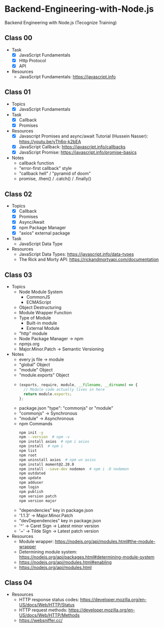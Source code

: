 # Backend-Engineering-with-Node.js

Backend Engineering with Node.js (Tecognize Training)

## Class 00

- Task
  - [x] JavaScript Fundamentals
  - [x] Http Protocol
  - [x] API
- Resources
  - JavaScript Fundamentals: https://javascript.info

## Class 01

- Topics
  - [x] JavaScript Fundamentals
- Task
  - [x] Callback
  - [x] Promises
- Resources
  - [x] Javascript Promises and async/await Tutorial (Hussein Nasser): https://youtu.be/yTh6q-k2bEA
  - [x] JavaScript Callback: https://javascript.info/callbacks
  - [x] JavaScript Promise: https://javascript.info/promise-basics
- Notes
  - callback function
  - "error-first callback" style
  - "callback hell" / "pyramid of doom"
  - promise, .then() / .catch() / .finally()

## Class 02

- Topics
  - [x] Callback
  - [x] Promises
  - [x] Async/Await
  - [x] npm Package Manager
  - [x] "axios" external package
- Task
  - JavaScript Data Type
- Resources
  - JavaScript Data Types: https://javascript.info/data-types
  - The Rick and Morty API: https://rickandmortyapi.com/documentation

## Class 03

- Topics
  - Node Module System
    - CommonJS
    - ECMAScript
  - Object Destructuring
  - Module Wrapper Function
  - Type of Module
    - Built-in module
    - External Module
  - "http" module
  - Node Package Manager -> npm
  - npmjs.org
  - Major.Minor.Patch -> Semantic Versioning
- Notes
  - every js file -> module
  - "global" Object
  - "module" Object
  - "module.exports" Object
  - ```js
    (exports, require, module, __filename, __dirname) => {
      // Module code actually lives in here
      return module.exports;
    };
    ```
  - package.json "type": "commonjs" or "module"
  - "commonjs" -> Synchronous
  - "module" -> Asynchronous
  - npm Commands
    ```sh
    npm init -y
    npm --version  # npm -v
    npm install axios  # npm i axios
    npm install  # npm i
    npm list
    npm root
    npm uninstall axios  # npm un axios
    npm install moment@2.28.0
    npm install --save-dev nodemon  # npm i -D nodemon
    npm outdated
    npm update
    npm adduser
    npm login
    npm publish
    npm version patch
    npm version major
    ```
  - "dependencies" key in package.json
  - '1.1.3' -> Major.Minor.Patch
  - "devDependencies" key in package.json
  - '^' -> Caret Sign -> Latest minor version
  - '~' -> Tilde Sign -> Latest patch version
- Resources
  - Module wrapper: https://nodejs.org/api/modules.html#the-module-wrapper
  - Determining module system: https://nodejs.org/api/packages.html#determining-module-system
  - https://nodejs.org/api/modules.html#enabling
  - https://nodejs.org/api/modules.html

## Class 04

- Resources
  - HTTP response status codes: https://developer.mozilla.org/en-US/docs/Web/HTTP/Status
  - HTTP request methods: https://developer.mozilla.org/en-US/docs/Web/HTTP/Methods
  - https://websniffer.cc/
